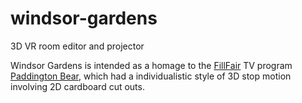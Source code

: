 # windsor-gardens

3D VR room editor and projector

Windsor Gardens is intended as a homage to the [FillFair](https://en.wikipedia.org/wiki/FilmFair) TV program [Paddington Bear](https://en.wikipedia.org/wiki/Paddington_(1975_TV_series)), which had a individualistic style of 3D stop motion involving 2D cardboard cut outs.
